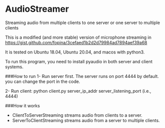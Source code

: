 # AudioStreamer
Streaming audio from multiple clients to one server or one server to multiple clients

This is a modified (and more stable) version of microphone streaming in https://gist.github.com/fopina/3cefaed1b2d2d79984ad7894aef39a68

It is tested on Ubuntu 18.04, Ubuntu 20.04, and macos with python3.

To run this program, you need to install pyaudio in both server and client systems.

###How to run
1- Run server first. The server runs on port 4444 by default. you can change the port in the code.

2- Run client: python client.py server_ip_addr server_listening_port (i.e., 4444)

###How it works
- ClientToServerStreaming streams audio from clients to a server.
- ServerToClientStreaming streams audio from a server to multiple clients.
